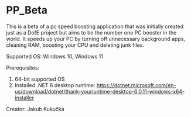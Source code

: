 # PP_Beta
This is a beta of a pc speed boosting application that was initially created just as a DofE project but aims to be the number one PC booster in the world.
It speeds up your PC by turning off unnecessary background apps, cleaning RAM, boosting your CPU and deleting junk files.

Supported OS: Windows 10, Windows 11

Prerequisites: 
1. 64-bit supported OS
2. Installed .NET 6 desktop runtime: https://dotnet.microsoft.com/en-us/download/dotnet/thank-you/runtime-desktop-6.0.11-windows-x64-installer


Creator: Jakub Kukučka
